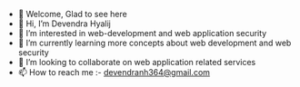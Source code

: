 - 🚀 Welcome, Glad to see here
- 👋 Hi, I’m Devendra Hyalij
- 👀 I’m interested in web-development and web application security
- 🌱 I’m currently learning more concepts about web development and web security
- 💞️ I’m looking to collaborate on web application related services
- 📫 How to reach me :- devendranh364@gmail.com

<!---
Devendra-NH/Devendra-NH is a ✨ special ✨ repository because its `README.md` (this file) appears on your GitHub profile.
You can click the Preview link to take a look at your changes.
--->
